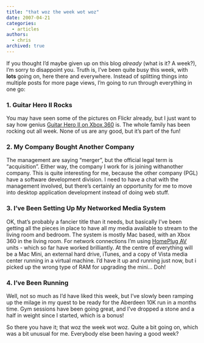 ```yaml
---
title: "that woz the week wot woz"
date: 2007-04-21
categories:
  - articles
authors:
  - chris
archived: true
---
```


If you thought I’d maybe given up on this blog _already_ (what is it? A week?), I’m sorry to disappoint you. Truth is, I’ve been quite busy this week, with **lots** going on, here there and everywhere. Instead of splitting things into multiple posts for more page views, I’m going to run through everything in one go:

### 1\. Guitar Hero II Rocks

You may have seen some of the pictures on Flickr already, but I just want to say how genius [Guitar Hero II on Xbox 360](http://www.xbox.com/en-GB/guitarhero2/default.htm) is. The whole family has been rocking out all week. None of us are any good, but it’s part of the fun!

### 2\. My Company Bought Another Company

The management are saying “merger”, but the official legal term is “acquisition”. Either way, the company I work for is joining withanother company. This is quite interesting for me, because the other company (PGL) have a software development division. I need to have a chat with the management involved, but there’s certainly an opportunity for me to move into desktop application development instead of doing web stuff.

### 3\. I’ve Been Setting Up My Networked Media System

OK, that’s probably a fancier title than it needs, but basically I’ve been getting all the pieces in place to have all my media available to stream to the living room and bedroom. The system is mostly Mac based, with an Xbox 360 in the living room. For network connections I’m using [HomePlug AV](http://www.devolo.co.uk/uk_EN/produkte/dLAN/dlan200avsk.html) units - which so far have worked brilliantly. At the centre of everything will be a Mac Mini, an external hard drive, iTunes, and a copy of Vista media center running in a virtual machine. I’d have it up and running just now, but i picked up the wrong type of RAM for upgrading the mini… Doh!

### 4\. I’ve Been Running

Well, not so much as I’d have liked this week, but I’ve slowly been ramping up the milage in my quest to be ready for the Aberdeen 10K run in a months time. Gym sessions have been going great, and I’ve dropped a stone and a half in weight since I started, which is a bonus!

So there you have it; that woz the week wot woz. Quite a bit going on, which was a bit unusual for me. Everybody else been having a good week?
